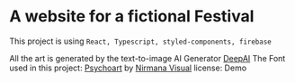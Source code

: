 <!-- ## Available Scripts

In the project directory, you can run:

### `yarn start`

Runs the app in the development mode.\
Open [http://localhost:3000](http://localhost:3000) to view it in the browser.

The page will reload if you make edits.\
You will also see any lint errors in the console.

### `yarn test`

Launches the test runner in the interactive watch mode.\
See the section about [running tests](https://facebook.github.io/create-react-app/docs/running-tests) for more information. -->


# A website for a fictional Festival

This project is using `React, Typescript, styled-components, firebase`

All the art is generated by the text-to-image AI Generator [DeepAI](https://deepai.org/machine-learning-model/text2img)
The Font used in this project: [Psychoart](https://www.fontspace.com/psychoart-font-f78786) by [Nirmana Visual](http://nirmanavisual.com/)
license: Demo